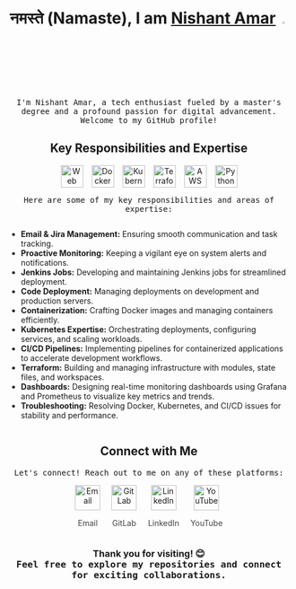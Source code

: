 <!-- Header -->
<h1 align="center">
  नमस्ते (Namaste), I am <a href="https://nothingjustcode.in/">Nishant Amar</a> <img src="https://media.giphy.com/media/hvRJCLFzcasrR4ia7z/giphy.gif" width="3%">
</h1>

<p align="center">
  <samp>
    I'm Nishant Amar, a tech enthusiast fueled by a master's degree and a profound passion for digital advancement. Welcome to my GitHub profile!
  </samp>
</p>

<!-- Main Content -->
<h2 align="center">Key Responsibilities and Expertise</h2>

<div align="center" style="display: flex; justify-content: center; gap: 15px; flex-wrap: wrap;">
  <img src="https://img.icons8.com/nolan/64/google-code.png" alt="Web Development" width="40" height="40">
  <img src="https://img.icons8.com/fluency/48/docker.png" alt="Docker" width="40" height="40">
  <img src="https://img.icons8.com/color/48/kubernetes.png" alt="Kubernetes" width="40" height="40">
  <img src="https://img.icons8.com/color/48/terraform.png" alt="Terraform" width="40" height="40">
  <img src="https://img.icons8.com/windows/32/FAB005/amazon-web-services.png" alt="AWS" width="40" height="40">
  <img src="https://img.icons8.com/color/48/python--v1.png" alt="Python" width="40" height="40">
</div>

<p align="center">
  <samp>
    Here are some of my key responsibilities and areas of expertise:
  </samp>
</p>

<div align="center" style="display: flex; justify-content: center; flex-wrap: wrap; gap: 20px;">
  <ul style="text-align: left; max-width: 700px;">
    <li><b>Email & Jira Management:</b> Ensuring smooth communication and task tracking.</li>
    <li><b>Proactive Monitoring:</b> Keeping a vigilant eye on system alerts and notifications.</li>
    <li><b>Jenkins Jobs:</b> Developing and maintaining Jenkins jobs for streamlined deployment.</li>
    <li><b>Code Deployment:</b> Managing deployments on development and production servers.</li>
    <li><b>Containerization:</b> Crafting Docker images and managing containers efficiently.</li>
    <li><b>Kubernetes Expertise:</b> Orchestrating deployments, configuring services, and scaling workloads.</li>
    <li><b>CI/CD Pipelines:</b> Implementing pipelines for containerized applications to accelerate development workflows.</li>
    <li><b>Terraform:</b> Building and managing infrastructure with modules, state files, and workspaces.</li>
    <li><b>Dashboards:</b> Designing real-time monitoring dashboards using Grafana and Prometheus to visualize key metrics and trends.</li>
    <li><b>Troubleshooting:</b> Resolving Docker, Kubernetes, and CI/CD issues for stability and performance.</li>
  </ul>
</div>

<!-- Contact Information -->
<h2 align="center">Connect with Me</h2>

<p align="center">
  <samp>
    Let's connect! Reach out to me on any of these platforms:
  </samp>
</p>

<div align="center" style="display: flex; justify-content: center; gap: 20px; flex-wrap: wrap;">
  <a href="mailto:nishantamar09@gmail.com" style="text-decoration: none;">
    <img src="https://img.icons8.com/fluency/48/filled-message.png" alt="Email" width="45" height="45">
    <p style="font-size: 14px; text-align: center; color: #444;">Email</p>
  </a>
  <a href="https://gitlab.com/Nish1102" style="text-decoration: none;">
    <img src="https://img.icons8.com/color/48/gitlab.png" alt="GitLab" width="45" height="45">
    <p style="font-size: 14px; text-align: center; color: #444;">GitLab</p>
  </a>
  <a href="https://www.linkedin.com/in/nishant-amar-3ab676193/" style="text-decoration: none;">
    <img src="https://img.icons8.com/color/48/linkedin.png" alt="LinkedIn" width="45" height="45">
    <p style="font-size: 14px; text-align: center; color: #444;">LinkedIn</p>
  </a>
  <a href="https://www.youtube.com/@nothingjustcode" style="text-decoration: none;">
    <img src="https://img.icons8.com/color/48/youtube-squared.png" alt="YouTube" width="45" height="45">
    <p style="font-size: 14px; text-align: center; color: #444;">YouTube</p>
  </a>
</div>

<!-- Footer -->
<h3 align="center">
  Thank you for visiting! 😊 <br>
  <samp>Feel free to explore my repositories and connect for exciting collaborations.</samp>
</h3>
